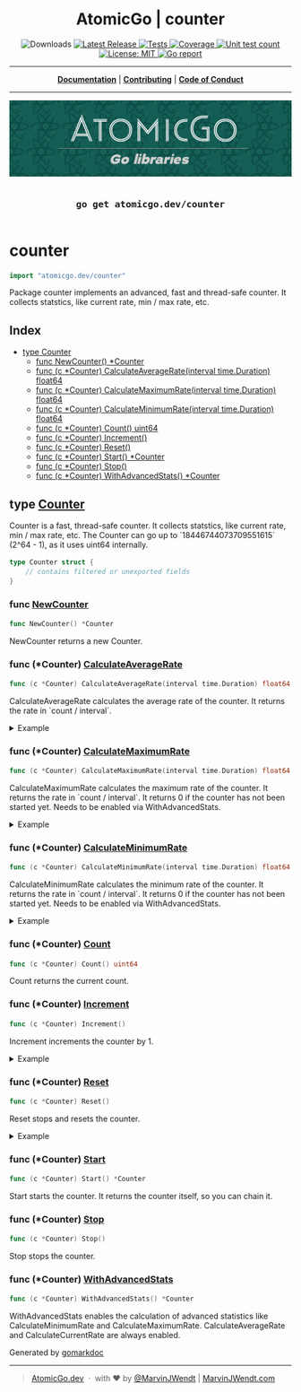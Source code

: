 <h1 align="center">AtomicGo | counter</h1>

<p align="center">
<img src="https://img.shields.io/endpoint?url=https%3A%2F%2Fatomicgo.dev%2Fapi%2Fshields%2Fcounter&style=flat-square" alt="Downloads">

<a href="https://github.com/atomicgo/counter/releases">
<img src="https://img.shields.io/github/v/release/atomicgo/counter?style=flat-square" alt="Latest Release">
</a>

<a href="https://codecov.io/gh/atomicgo/counter" target="_blank">
<img src="https://img.shields.io/github/actions/workflow/status/atomicgo/counter/go.yml?style=flat-square" alt="Tests">
</a>

<a href="https://codecov.io/gh/atomicgo/counter" target="_blank">
<img src="https://img.shields.io/codecov/c/gh/atomicgo/counter?color=magenta&logo=codecov&style=flat-square" alt="Coverage">
</a>

<a href="https://codecov.io/gh/atomicgo/counter">
<!-- unittestcount:start --><img src="https://img.shields.io/badge/Unit_Tests-10-magenta?style=flat-square" alt="Unit test count"><!-- unittestcount:end -->
</a>

<a href="https://opensource.org/licenses/MIT" target="_blank">
<img src="https://img.shields.io/badge/License-MIT-yellow.svg?style=flat-square" alt="License: MIT">
</a>
  
<a href="https://goreportcard.com/report/github.com/atomicgo/counter" target="_blank">
<img src="https://goreportcard.com/badge/github.com/atomicgo/counter?style=flat-square" alt="Go report">
</a>   

</p>

---

<p align="center">
<strong><a href="https://pkg.go.dev/atomicgo.dev/counter#section-documentation" target="_blank">Documentation</a></strong>
|
<strong><a href="https://github.com/atomicgo/atomicgo/blob/main/CONTRIBUTING.md" target="_blank">Contributing</a></strong>
|
<strong><a href="https://github.com/atomicgo/atomicgo/blob/main/CODE_OF_CONDUCT.md" target="_blank">Code of Conduct</a></strong>
</p>

---

<p align="center">
  <img src="https://raw.githubusercontent.com/atomicgo/atomicgo/main/assets/header.png" alt="AtomicGo">
</p>

<p align="center">
<table>
<tbody>
</tbody>
</table>
</p>
<h3  align="center"><pre>go get atomicgo.dev/counter</pre></h3>
<p align="center">
<table>
<tbody>
</tbody>
</table>
</p>

<!-- gomarkdoc:embed:start -->

<!-- Code generated by gomarkdoc. DO NOT EDIT -->

# counter

```go
import "atomicgo.dev/counter"
```

Package counter implements an advanced, fast and thread\-safe counter. It collects statstics, like current rate, min / max rate, etc.

## Index

- [type Counter](<#Counter>)
  - [func NewCounter\(\) \*Counter](<#NewCounter>)
  - [func \(c \*Counter\) CalculateAverageRate\(interval time.Duration\) float64](<#Counter.CalculateAverageRate>)
  - [func \(c \*Counter\) CalculateMaximumRate\(interval time.Duration\) float64](<#Counter.CalculateMaximumRate>)
  - [func \(c \*Counter\) CalculateMinimumRate\(interval time.Duration\) float64](<#Counter.CalculateMinimumRate>)
  - [func \(c \*Counter\) Count\(\) uint64](<#Counter.Count>)
  - [func \(c \*Counter\) Increment\(\)](<#Counter.Increment>)
  - [func \(c \*Counter\) Reset\(\)](<#Counter.Reset>)
  - [func \(c \*Counter\) Start\(\) \*Counter](<#Counter.Start>)
  - [func \(c \*Counter\) Stop\(\)](<#Counter.Stop>)
  - [func \(c \*Counter\) WithAdvancedStats\(\) \*Counter](<#Counter.WithAdvancedStats>)


<a name="Counter"></a>
## type [Counter](<https://github.com/atomicgo/counter/blob/main/counter.go#L15-L23>)

Counter is a fast, thread\-safe counter. It collects statstics, like current rate, min / max rate, etc. The Counter can go up to \`18446744073709551615\` \(2^64 \- 1\), as it uses uint64 internally.

```go
type Counter struct {
    // contains filtered or unexported fields
}
```

<a name="NewCounter"></a>
### func [NewCounter](<https://github.com/atomicgo/counter/blob/main/counter.go#L26>)

```go
func NewCounter() *Counter
```

NewCounter returns a new Counter.

<a name="Counter.CalculateAverageRate"></a>
### func \(\*Counter\) [CalculateAverageRate](<https://github.com/atomicgo/counter/blob/main/counter.go#L103>)

```go
func (c *Counter) CalculateAverageRate(interval time.Duration) float64
```

CalculateAverageRate calculates the average rate of the counter. It returns the rate in \`count / interval\`.

<details><summary>Example</summary>
<p>



```go
package main

import (
	"fmt"
	"time"

	"atomicgo.dev/counter"
)

func main() {
	c := counter.NewCounter().Start()
	for i := 0; i < 10; i++ {
		time.Sleep(100 * time.Millisecond)
		c.Increment()
	}
	c.Stop()

	fmt.Println(c.CalculateAverageRate(time.Second))
	// Output should be around 10, as we incremented 10 times in 1 second
}
```

</p>
</details>

<a name="Counter.CalculateMaximumRate"></a>
### func \(\*Counter\) [CalculateMaximumRate](<https://github.com/atomicgo/counter/blob/main/counter.go#L123>)

```go
func (c *Counter) CalculateMaximumRate(interval time.Duration) float64
```

CalculateMaximumRate calculates the maximum rate of the counter. It returns the rate in \`count / interval\`. It returns 0 if the counter has not been started yet. Needs to be enabled via WithAdvancedStats.

<details><summary>Example</summary>
<p>



```go
package main

import (
	"fmt"
	"time"

	"atomicgo.dev/counter"
)

func main() {
	c := counter.NewCounter().WithAdvancedStats().Start()
	for i := 0; i < 10; i++ {
		time.Sleep(100 * time.Millisecond)
		c.Increment()
	}
	c.Stop()

	fmt.Println(c.CalculateMaximumRate(time.Second))
	// Output should be around 10, as we incremented 10 times in 1 second
}
```

</p>
</details>

<a name="Counter.CalculateMinimumRate"></a>
### func \(\*Counter\) [CalculateMinimumRate](<https://github.com/atomicgo/counter/blob/main/counter.go#L150>)

```go
func (c *Counter) CalculateMinimumRate(interval time.Duration) float64
```

CalculateMinimumRate calculates the minimum rate of the counter. It returns the rate in \`count / interval\`. It returns 0 if the counter has not been started yet. Needs to be enabled via WithAdvancedStats.

<details><summary>Example</summary>
<p>



```go
package main

import (
	"fmt"
	"time"

	"atomicgo.dev/counter"
)

func main() {
	c := counter.NewCounter().WithAdvancedStats().Start()
	for i := 0; i < 10; i++ {
		time.Sleep(100 * time.Millisecond)
		c.Increment()
	}
	c.Stop()

	fmt.Println(c.CalculateMinimumRate(time.Second))
	// Output should be around 10, as we incremented 10 times in 1 second
}
```

</p>
</details>

<a name="Counter.Count"></a>
### func \(\*Counter\) [Count](<https://github.com/atomicgo/counter/blob/main/counter.go#L83>)

```go
func (c *Counter) Count() uint64
```

Count returns the current count.

<a name="Counter.Increment"></a>
### func \(\*Counter\) [Increment](<https://github.com/atomicgo/counter/blob/main/counter.go#L71>)

```go
func (c *Counter) Increment()
```

Increment increments the counter by 1.

<details><summary>Example</summary>
<p>



```go
package main

import (
	"fmt"

	"atomicgo.dev/counter"
)

func main() {
	c := counter.NewCounter().Start()
	for i := 0; i < 10; i++ {
		c.Increment()
	}
	c.Stop()

	fmt.Println(c.Count())
}
```

#### Output

```
10
```

</p>
</details>

<a name="Counter.Reset"></a>
### func \(\*Counter\) [Reset](<https://github.com/atomicgo/counter/blob/main/counter.go#L91>)

```go
func (c *Counter) Reset()
```

Reset stops and resets the counter.

<details><summary>Example</summary>
<p>



```go
package main

import (
	"fmt"

	"atomicgo.dev/counter"
)

func main() {
	c := counter.NewCounter().Start()
	for i := 0; i < 10; i++ {
		c.Increment()
	}
	c.Reset()

	fmt.Println(c.Count())
}
```

#### Output

```
0
```

</p>
</details>

<a name="Counter.Start"></a>
### func \(\*Counter\) [Start](<https://github.com/atomicgo/counter/blob/main/counter.go#L43>)

```go
func (c *Counter) Start() *Counter
```

Start starts the counter. It returns the counter itself, so you can chain it.

<a name="Counter.Stop"></a>
### func \(\*Counter\) [Stop](<https://github.com/atomicgo/counter/blob/main/counter.go#L58>)

```go
func (c *Counter) Stop()
```

Stop stops the counter.

<a name="Counter.WithAdvancedStats"></a>
### func \(\*Counter\) [WithAdvancedStats](<https://github.com/atomicgo/counter/blob/main/counter.go#L35>)

```go
func (c *Counter) WithAdvancedStats() *Counter
```

WithAdvancedStats enables the calculation of advanced statistics like CalculateMinimumRate and CalculateMaximumRate. CalculateAverageRate and CalculateCurrentRate are always enabled.

Generated by [gomarkdoc](<https://github.com/princjef/gomarkdoc>)


<!-- gomarkdoc:embed:end -->

---

> [AtomicGo.dev](https://atomicgo.dev) &nbsp;&middot;&nbsp;
> with ❤️ by [@MarvinJWendt](https://github.com/MarvinJWendt) |
> [MarvinJWendt.com](https://marvinjwendt.com)
